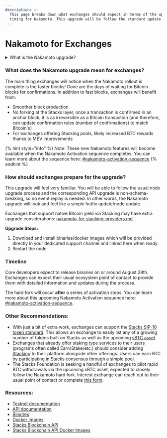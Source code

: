 ```yaml
---
description: >-
  This page breaks down what exchanges should expect in terms of the upgrade and
  timing for Nakamoto. This upgrade will be follow the standard update process.
---
```


# Nakamoto for Exchanges

<details>

<summary>What is the Nakamoto upgrade?</summary>

The Nakamoto release brings many new capabilities and improvements to the Stacks blockchain by focusing on a set of core advancements: improving transaction speed, enhancing finality guarantees for transactions, mitigating Bitcoin miner MEV (miner extractable value) opportunities that affect PoX, and boosting robustness against chain reorganizations. This strategic upgrade aims to solidify trust in the Stacks network, offer greater alignment with Bitcoin's immutable nature, and foster an environment ripe for advanced Decentralized Finance (DeFi) applications. The expected outcome is a versatile, scalable, and secure platform that closely integrates with, yet distinctly enhances, the Bitcoin ecosystem.\
\
Learn more: [nakamoto-in-10-minutes.md](../what-is-the-nakamoto-release/nakamoto-in-10-minutes.md "mention")

</details>

### What does the Nakamoto upgrade mean for exchanges?

The main thing exchanges will notice when the Nakamoto rollout is complete is the faster blocks! Gone are the days of waiting for Bitcoin blocks for confirmations. In addition to fast blocks, exchanges will benefit from:

* Smoother block production
* No forking at the Stacks layer, once a transaction is confirmed in an anchor block, it is as irreversible as a Bitcoin transaction (and therefore, can update confirmation rules (number of confirmations) to match Bitcoin's)
* For exchanges offering Stacking pools, likely increased BTC rewards thanks to MEV improvements

{% hint style="info" %}
Note: These new Nakamoto features will become available when the Nakamoto Activation sequence completes. You can learn more about the sequence here: [#nakamoto-activation-sequence](./#nakamoto-activation-sequence "mention")
{% endhint %}

### How should exchanges prepare for the upgrade?

This upgrade will feel very familiar. You will be able to follow the usual node upgrade process and the corresponding API upgrade is non-schema-breaking, so no event replay is needed. In other words, the Nakamoto upgrade will look and feel like a simple hotfix update/node update.

Exchanges that support native Bitcoin yield via Stacking may have extra upgrade considerations: [nakamoto-for-stacking-providers.md](nakamoto-for-stacking-providers.md "mention")

**Upgrade Steps:**

1. Download and install binaries/docker images which will be provided directly in your dedicated support channel and linked here when ready
2. Restart the node

### Timeline

Core developers expect to release binaries on or around August 28th. Exchanges can expect their usual ecosystem point of contact to provide them with detailed information and updates during the process.&#x20;

The hard fork will occur **after** a series of activation steps. You can learn more about this upcoming Nakamoto Activation sequence here: [#nakamoto-activation-sequence](./#nakamoto-activation-sequence "mention").&#x20;

### Other Recommendations:

* With just a bit of extra work, exchanges can support the [Stacks SIP-10 token standard](https://github.com/stacksgov/sips/blob/main/sips/sip-010/sip-010-fungible-token-standard.md). This allows an exchange to easily list any of a growing number of tokens built on Stacks as well as the upcoming [sBTC asset](broken-reference/).
* Exchanges that already offer staking type services to their users (programs often called Earn/Stake/etc.) should consider adding [Stacking](../../stacks-101/stacking.md) to their platform alongside other offerings. Users can earn BTC by participating in Stacks consensus through a simple pool.
* The Stacks Foundation is seeking a handful of exchanges to pilot rapid BTC withdrawals via the upcoming sBTC asset, expected to closely follow the Nakamoto hard fork. Interest exchange can reach out to their usual point of contact or complete [this form](https://stacks.org/exchanges).

### Resources:

* [Testnet documentation](https://docs.stacks.co/nakamoto-upgrade/nakamoto)
* [API documentation](https://docs.hiro.so/nakamoto/stacks-js)
* [Binaries](https://github.com/stacks-network/stacks-core/releases/tag/2.5.0.0.2)
* [Docker Images](https://hub.docker.com/r/blockstack/stacks-core/tags?page=1\&name=2.5.0.0.2)
* [Stacks Blockchain API](https://github.com/hirosystems/stacks-blockchain-api/releases/tag/v7.10.0)
* [Stacks Blockchain API Docker Images](https://hub.docker.com/r/hirosystems/stacks-blockchain-api/tags?page=1\&name=7.10.0)
